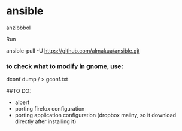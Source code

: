 # ansible
anzibbbol

Run 

ansible-pull -U https://github.com/almakua/ansible.git

### to check what to modify in gnome, use:

dconf dump / > gconf.txt

##TO DO:
* albert
* porting firefox configuration
* porting application configuration (dropbox mailny, so it download directly after installing it)
